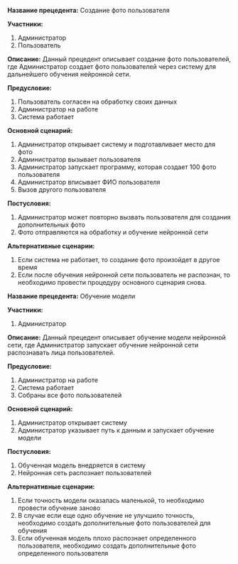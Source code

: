 ﻿**Название прецедента:** Создание фото пользователя

**Участники:**

1. Администратор
1. Пользователь

**Описание:** Данный прецедент описывает создание фото пользователей, где Администратор создает фото пользователей через систему для дальнейшего обучения нейронной сети.

**Предусловие:** 

1. Пользователь согласен на обработку своих данных
1. Администратор на работе
1. Система работает

**Основной сценарий:**

1. Администратор открывает систему и подготавливает место для фото
1. Администратор вызывает пользователя
1. Администратор запускает программу, которая создает 100 фото пользователя
1. Администратор вписывает ФИО пользователя
1. Вызов другого пользователя

**Постусловия:**

1. Администратор может повторно вызвать пользователя для создания дополнительных фото
1. Фото отправляются на обработку и обучение нейронной сети

**Альтернативные сценарии:**

1. Если система не работает, то создание фото произойдет в другое время
1. Если после обучения нейронной сети пользователь не распознан, то необходимо провести процедуру основного сценария снова.



**Название прецедента:** Обучение модели

**Участники:**

1. Администратор

**Описание:** Данный прецедент описывает обучение модели нейронной сети, где Администратор запускает обучение нейронной сети распознавать лица пользователей.

**Предусловие:** 

1. Администратор на работе
1. Система работает
1. Собраны все фото пользователей

**Основной сценарий:**

1. Администратор открывает систему 
1. Администратор указывает путь к данным и запускает обучение модели

**Постусловия:**

1. Обученная модель внедряется в систему
1. Нейронная сеть распознает пользователей

**Альтернативные сценарии:**

1. Если точность модели оказалась маленькой, то необходимо провести обучение заново
1. В случае если еще одно обучение не улучшило точность, необходимо создать дополнительные фото пользователей для обучения
1. Если обученная модель плохо распознает определенного пользователя, необходимо создать дополнительные фото определенного пользователя

